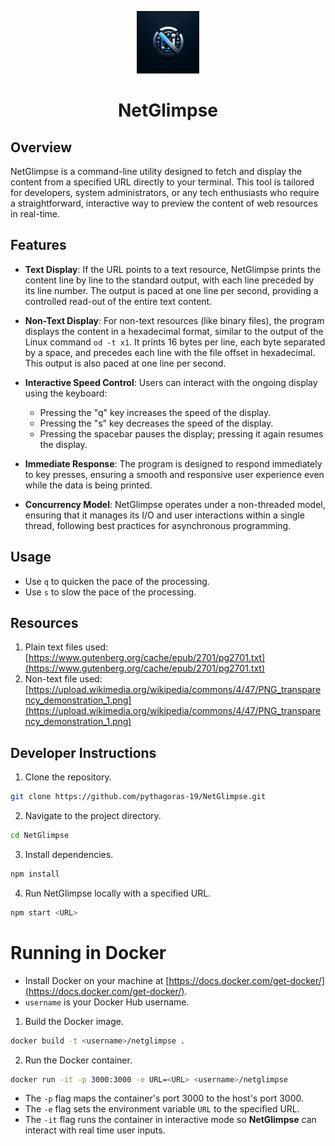 <p align="center">
  <img src="./NetGlimpse_logo.jpeg" width="100"/>
</p>
<h1 align="center">NetGlimpse</h1>

## Overview

NetGlimpse is a command-line utility designed to fetch and display the content from a specified URL directly to your terminal. This tool is tailored for developers, system administrators, or any tech enthusiasts who require a straightforward, interactive way to preview the content of web resources in real-time.

## Features

- **Text Display**: If the URL points to a text resource, NetGlimpse prints the content line by line to the standard output, with each line preceded by its line number. The output is paced at one line per second, providing a controlled read-out of the entire text content.

- **Non-Text Display**: For non-text resources (like binary files), the program displays the content in a hexadecimal format, similar to the output of the Linux command `od -t x1`. It prints 16 bytes per line, each byte separated by a space, and precedes each line with the file offset in hexadecimal. This output is also paced at one line per second.

- **Interactive Speed Control**: Users can interact with the ongoing display using the keyboard:
    - Pressing the "q" key increases the speed of the display.
    - Pressing the "s" key decreases the speed of the display.
    - Pressing the spacebar pauses the display; pressing it again resumes the display.

- **Immediate Response**: The program is designed to respond immediately to key presses, ensuring a smooth and responsive user experience even while the data is being printed.

- **Concurrency Model**: NetGlimpse operates under a non-threaded model, ensuring that it manages its I/O and user interactions within a single thread, following best practices for asynchronous programming.

## Usage

- Use `q` to quicken the pace of the processing.
- Use `s` to slow the pace of the processing.

## Resources

1. Plain text files used: [https://www.gutenberg.org/cache/epub/2701/pg2701.txt](https://www.gutenberg.org/cache/epub/2701/pg2701.txt)
2. Non-text file used: [https://upload.wikimedia.org/wikipedia/commons/4/47/PNG_transparency_demonstration_1.png](https://upload.wikimedia.org/wikipedia/commons/4/47/PNG_transparency_demonstration_1.png)

## Developer Instructions
1. Clone the repository.
```bash
git clone https://github.com/pythagoras-19/NetGlimpse.git
```
2. Navigate to the project directory.
```bash 
cd NetGlimpse
```
3. Install dependencies.
```bash 
npm install
```
4. Run NetGlimpse locally with a specified URL.
```bash 
npm start <URL>
```
# Running in Docker
- Install Docker on your machine at [https://docs.docker.com/get-docker/](https://docs.docker.com/get-docker/).
- `username` is your Docker Hub username.
1. Build the Docker image.
```bash
docker build -t <username>/netglimpse .
```
2. Run the Docker container.
```bash
docker run -it -p 3000:3000 -e URL=<URL> <username>/netglimpse
```
- The `-p` flag maps the container's port 3000 to the host's port 3000.
- The `-e` flag sets the environment variable `URL` to the specified URL.
- The `-it` flag runs the container in interactive mode so **NetGlimpse** can interact with real time user inputs.


